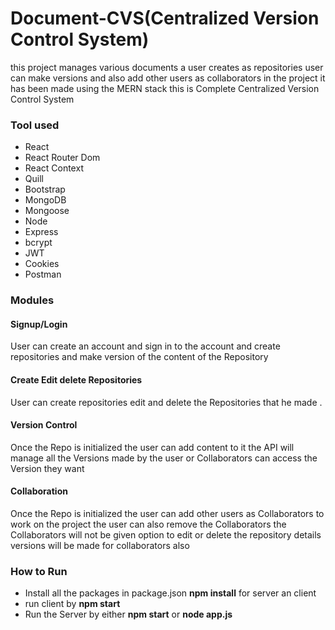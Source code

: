 # Document-CVS(Centralized Version Control System)
this project manages various documents a user creates as repositories user can make versions and also 
add other users as collaborators in the project it has been made using the MERN stack this is Complete 
Centralized Version Control System

### Tool used

- React
- React Router Dom 
- React Context
- Quill
- Bootstrap
- MongoDB
- Mongoose 
- Node
- Express 
- bcrypt
- JWT 
- Cookies 
- Postman

### Modules

#### Signup/Login 
User can create an account and sign in to the account and create 
repositories and make version of the content of the Repository 

#### Create Edit delete Repositories 
User can create repositories edit and delete the Repositories that he made . 

#### Version Control 
Once the Repo is initialized the user can add content to it the API 
will manage all the Versions made by the user or Collaborators can access the Version they want

#### Collaboration 
Once the Repo is initialized the user can add other users as Collaborators
to work on the project the  user can also remove the Collaborators the Collaborators will not
be given option to edit or delete the repository details versions will be made for collaborators also

### How to Run
- Install all the packages in package.json **npm install** for server an client 
- run client by **npm start**
- Run the Server by either **npm start** or **node app.js**
